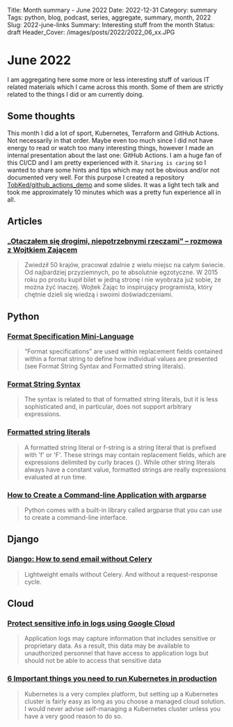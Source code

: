 Title: Month summary - June 2022
Date: 2022-12-31
Category: summary
Tags: python, blog, podcast, series, aggregate, summary, month, 2022
Slug: 2022-june-links
Summary: Interesting stuff from the month
Status: draft
Header_Cover: /images/posts/2022/2022_06_xx.JPG

# June 2022

I am aggregating here some more or less interesting stuff of various IT related materials which I came across this month.
Some of them are strictly related to the things I did or am currently doing.

## Some thoughts

This month I did a lot of sport, Kubernetes, Terraform and GitHub Actions. Not necessarily in that order.
Maybe even too much since I did not have energy to read or watch too many interesting things,
however I made an internal presentation about the last one: GitHub Actions.
I am a huge fan of this CI/CD and I am pretty experienced with it.
`Sharing is caring` so I wanted to share some hints and tips which may not be obvious and/or not documented very well.
For this purpose I created a repository [TobKed/github_actions_demo](https://github.com/TobKed/github_actions_demo)
and some slides. It was a light tech talk and took me approximately 10 minutes which was a pretty fun experience all in all.

## Articles

### [„Otaczałem się drogimi, niepotrzebnymi rzeczami” – rozmowa z Wojtkiem Zającem](https://geek.justjoin.it/wojtek-zajac-na-zdalniaku-wywiad)

> Zwiedził 50 krajów, pracował zdalnie z wielu miejsc na całym świecie. Od najbardziej przyziemnych, po te absolutnie egzotyczne. W 2015 roku po prostu kupił bilet w jedną stronę i nie wyobraża już sobie, że można żyć inaczej. Wojtek Zając to inspirujący programista, który chętnie dzieli się wiedzą i swoimi doświadczeniami.

## Python

### [Format Specification Mini-Language](https://docs.python.org/3/library/string.html#format-specification-mini-language)

> “Format specifications” are used within replacement fields contained within a format string to define how individual values are presented (see Format String Syntax and Formatted string literals).

### [Format String Syntax](https://docs.python.org/3/library/string.html#format-string-syntax)

> The syntax is related to that of formatted string literals, but it is less sophisticated and, in particular, does not support arbitrary expressions.

### [Formatted string literals](https://docs.python.org/3/reference/lexical_analysis.html#f-strings)

> A formatted string literal or f-string is a string literal that is prefixed with 'f' or 'F'. These strings may contain replacement fields, which are expressions delimited by curly braces {}. While other string literals always have a constant value, formatted strings are really expressions evaluated at run time.

### [How to Create a Command-line Application with argparse](https://www.blog.pythonlibrary.org/2022/05/19/how-to-create-a-command-line-application-with-argparse/)

> Python comes with a built-in library called argparse that you can use to create a command-line interface.

## Django

### [Django: How to send email without Celery](https://nemecek.be/blog/158/django-how-to-send-email-without-celery)

> Lightweight emails without Celery. And without a request-response cycle.

## Cloud

### [Protect sensitive info in logs using Google Cloud](https://medium.com/google-cloud/protect-sensitive-info-in-logs-using-google-cloud-4548211d4654)

> Application logs may capture information that includes sensitive or proprietary data. As a result, this data may be available to unauthorized personnel that have access to application logs but should not be able to access that sensitive data

### [6 Important things you need to run Kubernetes in production](https://www.pionative.com/post/6-important-things-you-need-to-run-kubernetes-in-production)

> Kubernetes is a very complex platform, but setting up a Kubernetes cluster is fairly easy as long as you choose a managed cloud solution. I would never advise self-managing a Kubernetes cluster unless you have a very good reason to do so.
